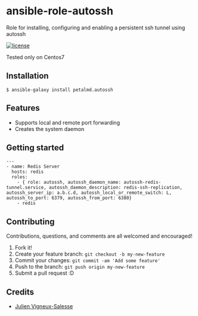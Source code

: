 # ansible-role-autossh
Role for installing, configuring and enabling a persistent ssh tunnel using autossh

[![license](https://img.shields.io/github/license/petalmd/ansible-role-autossh.svg)](https://github.com/petalmd/ansible-role-autossh)

Tested only on Centos7

## Installation
```
$ ansible-galaxy install petalmd.autossh
```

## Features
- Supports local and remote port forwarding 
- Creates the system daemon 

## Getting started
```
---
- name: Redis Server
  hosts: redis
  roles:
    - { role: autossh, autossh_daemon_name: autossh-redis-tunnel.service, autossh_daemon_description: redis-ssh-replication, autossh_server_ip: a.b.c.d, autossh_local_or_remote_switch: L, autossh_to_port: 6379, autossh_from_port: 6380}
    - redis
```

## Contributing
Contributions, questions, and comments are all welcomed and encouraged!

1. Fork it!
2. Create your feature branch: `git checkout -b my-new-feature`
3. Commit your changes: `git commit -am 'Add some feature'`
4. Push to the branch: `git push origin my-new-feature`
5. Submit a pull request :D

## Credits

- [Julien Vigneux-Salesse](https://github.com/jvigneux)
